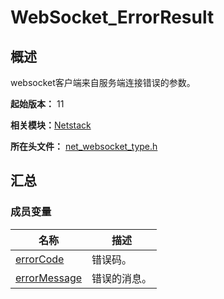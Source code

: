 # WebSocket_ErrorResult


## 概述

websocket客户端来自服务端连接错误的参数。

**起始版本：** 11

**相关模块：**[Netstack](netstack.md)

**所在头文件：** [net_websocket_type.h](net__websocket__type_8h.md#net_websocket_typeh)

## 汇总


### 成员变量

| 名称 | 描述 | 
| -------- | -------- |
| [errorCode](netstack.md#errorcode) | 错误码。 | 
| [errorMessage](netstack.md#errormessage) | 错误的消息。 | 
